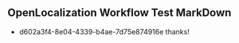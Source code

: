 ## OpenLocalization Workflow Test MarkDown
* d602a3f4-8e04-4339-b4ae-7d75e874916e thanks!

<!--HONumber=Aug16_HO4-->


